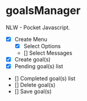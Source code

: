 # goalsManager
NLW - Pocket Javascript.

- [x] Create Menu
    - [x] Select Options
    - [] Select Messages
- [x] Create goal(s)
- [x] Pending goal(s) list
- [] Completed goal(s) list
- [] Delete goal(s)
- [] Save goal(s)
